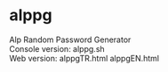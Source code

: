 # alppg
Alp Random Password Generator <br>
Console version: alppg.sh <br>
Web version: alppgTR.html alppgEN.html <br>

